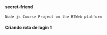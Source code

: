#### secret-friend

``````
Node js Course Project on the B7Web platform
``````
#### Criando rota de login 1